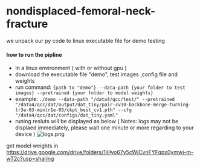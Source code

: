 # nondisplaced-femoral-neck-fracture
we unpack our py code to linux executable file for demo testing
#### how to run the pipline
- In a linux environment ( with or without gpu )
- download the executable file "demo", test images ,config file and weights
- run command: 
	```{path to "demo"} --data-path {your folder to test images} --pretrained {your folder to model weights}```
- example: 
```./demo --data-path "/data4/qcc/test/" --pretrained "/data4/qcc/dat/output/dat_tiny/pair-cv10-backbone-merge-turning-lr3e-03-minlr1e-05/ckpt_best_cv1.pth" --cfg "/data4/qcc/dat/configs/dat_tiny.yaml"```
- runing resluts will be displayed as below ( Notes: logs may not be displaed immediately, please wait one minute or more regarding to your device )
![logs.png](https://upload-images.jianshu.io/upload_images/10447075-3ed7051fd61d66c7.png?imageMogr2/auto-orient/strip%7CimageView2/2/w/1240)

get model weights in https://drive.google.com/drive/folders/1iHyo67v5cWjCvnFYFqpx0ymwj-m-wT2c?usp=sharing
